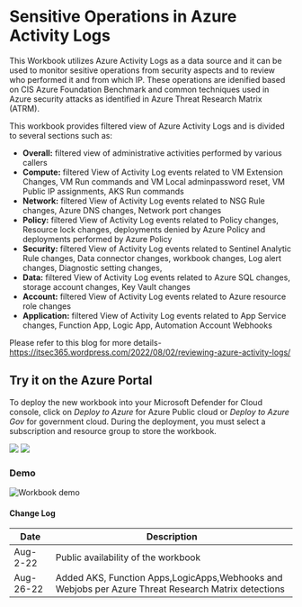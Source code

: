 # Sensitive Operations in Azure Activity Logs 

 This Workbook utilizes Azure Activity Logs as a data source and it can be used to monitor sesitive operations from security aspects and to review who performed it and from which IP. These operations are idenified based on CIS Azure Foundation Benchmark and common techniques used in Azure security attacks as identified in Azure Threat Research Matrix (ATRM). 


This workbook provides filtered view of Azure Activity Logs and is divided to several sections such as:

-	**Overall:**  filtered view of administrative activities performed by various callers   
-	**Compute:** filtered View of Activity Log events related to VM Extension Changes, VM Run commands and VM Local adminpassword reset, VM Public IP assignments, AKS Run commands 
-	**Network:** filtered View of Activity Log events related to NSG Rule changes, Azure DNS changes, Network port changes  
-	**Policy:** filtered View of Activity Log events related to Policy changes, Resource lock changes, deployments denied by Azure Policy and deployments performed by Azure Policy 
-	**Security:** filtered View of Activity Log events related to Sentinel Analytic Rule changes, Data connector changes, workbook changes, Log alert changes, Diagnostic setting changes, 
-	**Data:** filtered View of Activity Log events related to Azure SQL changes, storage account changes, Key Vault changes 
-	**Account:** filtered View of Activity Log events related to Azure resource role changes  
-	**Application:** filtered View of Activity Log events related to App Service changes, Function App, Logic App, Automation Account Webhooks 

Please refer to this blog for more details- https://itsec365.wordpress.com/2022/08/02/reviewing-azure-activity-logs/

## Try it on the Azure Portal

To deploy the new workbook into your Microsoft Defender for Cloud console, click on *Deploy to Azure* for Azure Public cloud or *Deploy to Azure Gov* for government cloud.
During the deployment, you must select a subscription and resource group to store the workbook. 

<a  href="https://portal.azure.com/#create/Microsoft.Template/uri/https%3A%2F%2Fraw.githubusercontent.com%2FITSec365%2FWorkbooks%2Fmain%2FSensitiveOperationsinAzureActivityLogs%2FSensitiveOperationsAzureActivity.json" target="_blank"><img src="https://aka.ms/deploytoazurebutton"/></a>
<a href="https://portal.azure.us/#create/Microsoft.Template/uri/https%3A%2F%2Fraw.githubusercontent.com%2FITSec365%2FWorkbooks%2Fmain%2FSensitiveOperationsinAzureActivityLogs%2FSensitiveOperationsAzureActivity.json" target="_blank"><img src="https://aka.ms/deploytoazuregovbutton"/></a>

### Demo
![Workbook demo](./Activity.GIF)

#### Change Log 

|Date|Description|
|---|---|
|Aug-2-22| Public availability of the workbook| 
|Aug-26-22| Added AKS, Function Apps,LogicApps,Webhooks and Webjobs per Azure Threat Research Matrix detections  | 
